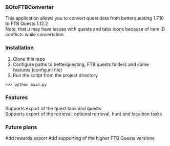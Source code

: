 ### BQtoFTBConverter 
This application allows you to convert quest data from betterquesting 1.7.10 to FTB Quests 1.12.2  
Note, that u may have issues with quests and tabs icons because of item ID conflicts while convertation  

### Installation
1. Clone this repo
2. Configure paths to betterquesting, FTB quests folders and some features (config.ini file)
3. Run the script from the project directory

```console
>>> python main.py
```

### Features
Supports export of the quest tabs and quests  
Supports export of the retrieval, optional retrieval, hunt and locaition tasks  

### Future plans
Add rewards export
Add supporting of the higher FTB Quests versions
